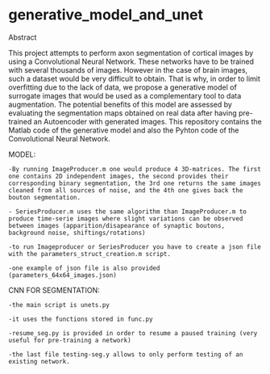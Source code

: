 # generative_model_and_unet



Abstract

This project attempts to perform axon segmentation of cortical images by using a Convolutional Neural Network. These networks have to be trained with several thousands of images. However in the case of brain images, such a dataset would be very difficult to obtain. That is why, in order to limit overfitting due to the lack of data, we propose a generative model of surrogate images that would be used as a complementary tool to data augmentation. The potential benefits of this model are assessed by evaluating the segmentation maps obtained on real data after having pre-trained an Autoencoder with generated images. This repository contains the Matlab code of the generative model and also the Pyhton code of the Convolutional Neural Network. 



MODEL:

    -By running ImageProducer.m one would produce 4 3D-matrices. The first one contains 2D independent images, the second provides their corresponding binary segmentation, the 3rd one returns the same images cleaned from all sources of noise, and the 4th one gives back the bouton segmentation.

    - SeriesProducer.m uses the same algorithm than ImageProducer.m to produce time-serie images where slight variations can be observed between images (apparition/disapearance of synaptic boutons, background noise, shiftings/rotations)

    -to run Imageproducer or SeriesProducer you have to create a json file with the parameters_struct_creation.m script. 

    -one example of json file is also provided (parameters_64x64_images.json)



CNN FOR SEGMENTATION:

    -the main script is unets.py

    -it uses the functions stored in func.py

    -resume_seg.py is provided in order to resume a paused training (very useful for pre-training a network)

    -the last file testing-seg.y allows to only perform testing of an existing network.
    
